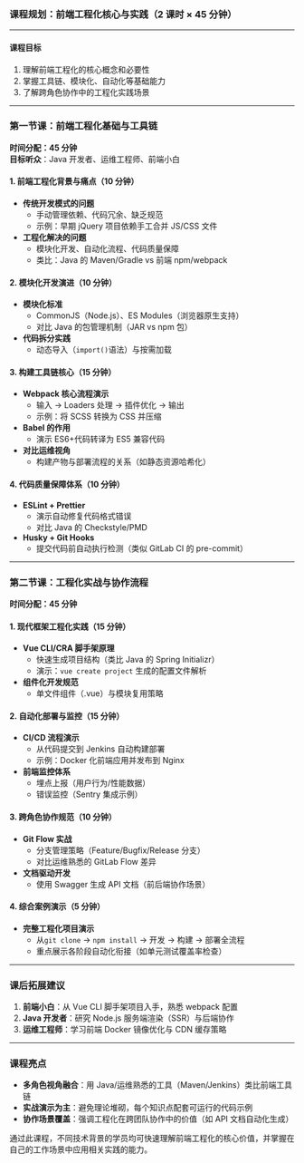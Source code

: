 ### 课程规划：前端工程化核心与实践（2 课时 × 45 分钟）

---

#### **课程目标**

1. 理解前端工程化的核心概念和必要性
2. 掌握工具链、模块化、自动化等基础能力
3. 了解跨角色协作中的工程化实践场景

---

### **第一节课：前端工程化基础与工具链**

**时间分配：45 分钟**  
**目标听众**：Java 开发者、运维工程师、前端小白

#### **1. 前端工程化背景与痛点（10 分钟）**

- **传统开发模式的问题**
  - 手动管理依赖、代码冗余、缺乏规范
  - 示例：早期 jQuery 项目依赖手工合并 JS/CSS 文件
- **工程化解决的问题**
  - 模块化开发、自动化流程、代码质量保障
  - 类比：Java 的 Maven/Gradle vs 前端 npm/webpack

#### **2. 模块化开发演进（10 分钟）**

- **模块化标准**
  - CommonJS（Node.js）、ES Modules（浏览器原生支持）
  - 对比 Java 的包管理机制（JAR vs npm 包）
- **代码拆分实践**
  - 动态导入（`import()`语法）与按需加载

#### **3. 构建工具链核心（15 分钟）**

- **Webpack 核心流程演示**
  - 输入 → Loaders 处理 → 插件优化 → 输出
  - 示例：将 SCSS 转换为 CSS 并压缩
- **Babel 的作用**
  - 演示 ES6+代码转译为 ES5 兼容代码
- **对比运维视角**
  - 构建产物与部署流程的关系（如静态资源哈希化）

#### **4. 代码质量保障体系（10 分钟）**

- **ESLint + Prettier**
  - 演示自动修复代码格式错误
  - 对比 Java 的 Checkstyle/PMD
- **Husky + Git Hooks**
  - 提交代码前自动执行检测（类似 GitLab CI 的 pre-commit）

---

### **第二节课：工程化实战与协作流程**

**时间分配：45 分钟**

#### **1. 现代框架工程化实践（15 分钟）**

- **Vue CLI/CRA 脚手架原理**
  - 快速生成项目结构（类比 Java 的 Spring Initializr）
  - 演示：`vue create project` 生成的配置文件解析
- **组件化开发规范**
  - 单文件组件（.vue）与模块复用策略

#### **2. 自动化部署与监控（15 分钟）**

- **CI/CD 流程演示**
  - 从代码提交到 Jenkins 自动构建部署
  - 示例：Docker 化前端应用并发布到 Nginx
- **前端监控体系**
  - 埋点上报（用户行为/性能数据）
  - 错误监控（Sentry 集成示例）

#### **3. 跨角色协作规范（10 分钟）**

- **Git Flow 实战**
  - 分支管理策略（Feature/Bugfix/Release 分支）
  - 对比运维熟悉的 GitLab Flow 差异
- **文档驱动开发**
  - 使用 Swagger 生成 API 文档（前后端协作场景）

#### **4. 综合案例演示（5 分钟）**

- **完整工程化项目演示**
  - 从`git clone` → `npm install` → 开发 → 构建 → 部署全流程
  - 重点展示各阶段自动化衔接（如单元测试覆盖率检查）

---

### **课后拓展建议**

1. **前端小白**：从 Vue CLI 脚手架项目入手，熟悉 webpack 配置
2. **Java 开发者**：研究 Node.js 服务端渲染（SSR）与后端协作
3. **运维工程师**：学习前端 Docker 镜像优化与 CDN 缓存策略

---

### **课程亮点**

- **多角色视角融合**：用 Java/运维熟悉的工具（Maven/Jenkins）类比前端工具链
- **实战演示为主**：避免理论堆砌，每个知识点配套可运行的代码示例
- **协作场景覆盖**：强调工程化在跨团队协作中的价值（如 API 文档自动化生成）

通过此课程，不同技术背景的学员均可快速理解前端工程化的核心价值，并掌握在自己的工作场景中应用相关实践的能力。
